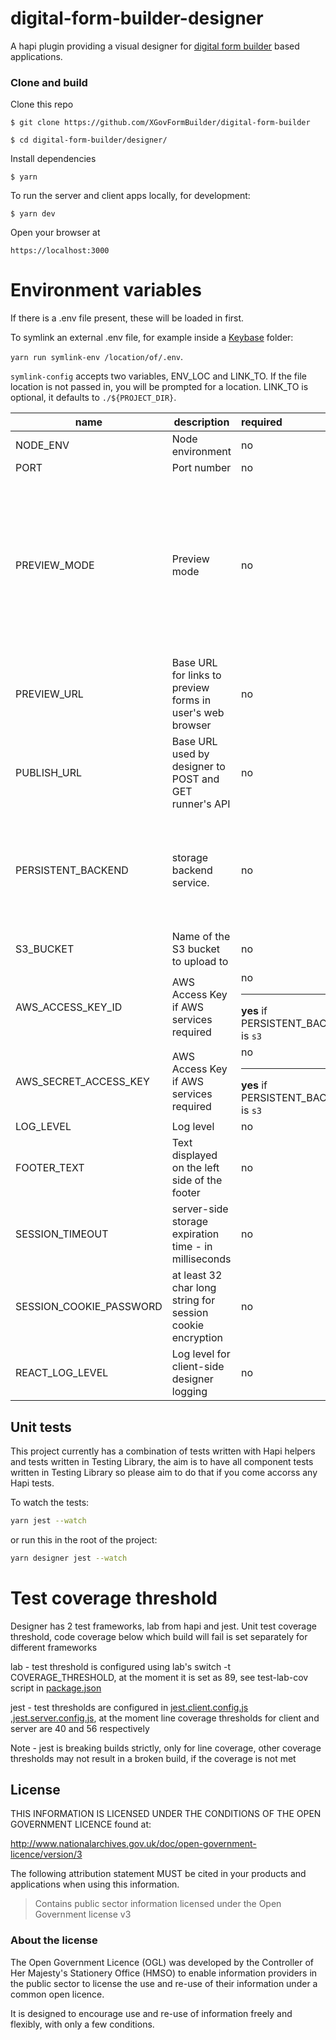 # digital-form-builder-designer

A hapi plugin providing a visual designer for [digital form builder](https://github.com/DEFRA/digital-form-builder) based applications.

### Clone and build

Clone this repo

`$ git clone https://github.com/XGovFormBuilder/digital-form-builder`

`$ cd digital-form-builder/designer/`

Install dependencies

`$ yarn`

To run the server and client apps locally, for development:

`$ yarn dev`

Open your browser at

`https://localhost:3000`

# Environment variables

If there is a .env file present, these will be loaded in first.

To symlink an external .env file, for example inside a [Keybase](https://keybase.io) folder:

`yarn run symlink-env /location/of/.env`.

`symlink-config` accepts two variables, ENV_LOC and LINK_TO. If the file location is not passed in, you will be prompted for a location.
LINK_TO is optional, it defaults to `./${PROJECT_DIR}`.

| name                    | description                                                | required                                      | default        | valid                       | notes                                                                                                                                     |
| ----------------------- | ---------------------------------------------------------- | :-------------------------------------------- | -------------- | :-------------------------- | :---------------------------------------------------------------------------------------------------------------------------------------- |
| NODE_ENV                | Node environment                                           | no                                            | development    | development,test,production |                                                                                                                                           |
| PORT                    | Port number                                                | no                                            | 3000           |                             |                                                                                                                                           |
| PREVIEW_MODE            | Preview mode                                               | no                                            | false          |                             | This should only be used in a dev or testing environment. Setting true will allow POST requests from the designer to add or mutate forms. |
| PREVIEW_URL             | Base URL for links to preview forms in user's web browser  | no                                            | localhost:3009 |                             |
| PUBLISH_URL             | Base URL used by designer to POST and GET runner's API     | no                                            | localhost:3009 |                             |
| PERSISTENT_BACKEND      | storage backend service.                                   | no                                            | preview        | s3,blob, preview            | currently only s3 integration and preview is properly supported. blob (or none) is stubbed.                                               |
| S3_BUCKET               | Name of the S3 bucket to upload to                         | no                                            |                |                             |
| AWS_ACCESS_KEY_ID       | AWS Access Key if AWS services required                    | no <hr> **yes** if PERSISTENT_BACKEND is `s3` |                |                             |
| AWS_SECRET_ACCESS_KEY   | AWS Access Key if AWS services required                    | no <hr> **yes** if PERSISTENT_BACKEND is `s3` |                |                             |
| LOG_LEVEL               | Log level                                                  | no                                            | debug          | trace,debug,info,error      |
| FOOTER_TEXT             | Text displayed on the left side of the footer              | no                                            |                |                             |
| SESSION_TIMEOUT         | server-side storage expiration time - in milliseconds      | no                                            |                |                             |
| SESSION_COOKIE_PASSWORD | at least 32 char long string for session cookie encryption | no                                            |                |                             |
| REACT_LOG_LEVEL         | Log level for client-side designer logging                 | no                                            | debug          | trace,debug,info,warn,error |

## Unit tests

This project currently has a combination of tests written with Hapi helpers and tests written in Testing Library, the aim is to have all component tests written in Testing Library so please aim to do that if you come accorss any Hapi tests.

To watch the tests:

```sh
yarn jest --watch
```

or run this in the root of the project:

```sh
yarn designer jest --watch
```

# Test coverage threshold

Designer has 2 test frameworks, lab from hapi and jest.
Unit test coverage threshold, code coverage below which build will fail is set separately for different frameworks

lab - test threshold is configured using lab's switch -t COVERAGE_THRESHOLD, at the moment it is set as 89, see test-lab-cov script in [package.json](package.json)

jest - test thresholds are configured in [jest.client.config.js](jest.client.config.js) ,[jest.server.config.js](jest.server.config.js), at the moment line coverage thresholds for client and server are 40 and 56 respectively

Note - jest is breaking builds strictly, only for line coverage, other coverage thresholds may not result in a broken build, if the coverage is not met

## License

THIS INFORMATION IS LICENSED UNDER THE CONDITIONS OF THE OPEN GOVERNMENT LICENCE found at:

http://www.nationalarchives.gov.uk/doc/open-government-licence/version/3

The following attribution statement MUST be cited in your products and applications when using this information.

> Contains public sector information licensed under the Open Government license v3

### About the license

The Open Government Licence (OGL) was developed by the Controller of Her Majesty's Stationery Office (HMSO) to enable information providers in the public sector to license the use and re-use of their information under a common open licence.

It is designed to encourage use and re-use of information freely and flexibly, with only a few conditions.
